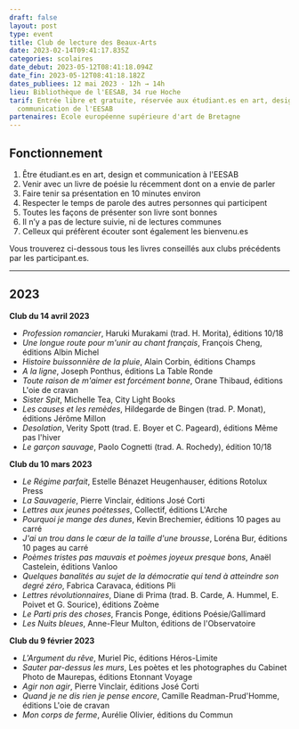 ```yaml
---
draft: false
layout: post
type: event
title: Club de lecture des Beaux-Arts
date: 2023-02-14T09:41:17.835Z
categories: scolaires
date_debut: 2023-05-12T08:41:18.094Z
date_fin: 2023-05-12T08:41:18.182Z
dates_publiees: 12 mai 2023 · 12h → 14h
lieu: Bibliothèque de l'EESAB, 34 rue Hoche
tarif: Entrée libre et gratuite, réservée aux étudiant.es en art, design et
  communication de l'EESAB
partenaires: Ecole européenne supérieure d'art de Bretagne
---
```

## Fonctionnement

1. Être étudiant.es en art, design et communication à l'EESAB
2. Venir avec un livre de poésie lu récemment dont on a envie de parler
3. Faire tenir sa présentation en 10 minutes environ
4. Respecter le temps de parole des autres personnes qui participent
5. Toutes les façons de présenter son livre sont bonnes
6. Il n’y a pas de lecture suivie, ni de lectures communes
7. Celleux qui préfèrent écouter sont également les bienvenu.es

Vous trouverez ci-dessous tous les livres conseillés aux clubs précédents par les participant.es.

- - -

## 2023



**Club du 14 avril 2023**

* *Profession romancier*, Haruki Murakami (trad. H. Morita), éditions 10/18
* *Une longue route pour m'unir au chant français*, François Cheng, éditions Albin Michel
* *Histoire buissonnière de la pluie*, Alain Corbin, éditions Champs
* *A la ligne*, Joseph Ponthus, éditions La Table Ronde
* *Toute raison de m'aimer est forcément bonne*, Orane Thibaud, éditions L'oie de cravan
* *Sister Spit*, Michelle Tea, City Light Books
* *Les causes et les remèdes*, Hildegarde de Bingen (trad. P. Monat), éditions Jérôme Millon
* *Desolation*, Verity Spott (trad. E. Boyer et C. Pageard), éditions Même pas l'hiver
* *Le garçon sauvage*, Paolo Cognetti (trad. A. Rochedy), édition 10/18



**Club du 10 mars 2023**

* *Le Régime parfait*, Estelle Bénazet Heugenhauser, éditions Rotolux Press
* *La Sauvagerie*, Pierre Vinclair, éditions José Corti
* *Lettres aux jeunes poétesses*, Collectif, éditions L'Arche
* *Pourquoi je mange des dunes*, Kevin Brechemier, éditions 10 pages au carré
* *J'ai un trou dans le cœur de la taille d'une brousse*, Loréna Bur, éditions 10 pages au carré
* *Poèmes tristes pas mauvais et poèmes joyeux presque bons*, Anaël Castelein, éditions Vanloo
* *Quelques banalités au sujet de la démocratie qui tend à atteindre son degré zéro*, Fabrica Caravaca, éditions Pli
* *Lettres révolutionnaires*, Diane di Prima (trad. B. Carde, A. Hummel, E. Poivet et G. Sourice), éditions Zoème
* *Le Parti pris des choses*, Francis Ponge, éditions Poésie/Gallimard
* *Les Nuits bleues*, Anne-Fleur Multon, éditions de l'Observatoire

**Club du 9 février 2023**

* *L'Argument du rêve*, Muriel Pic, éditions Héros-Limite
* *Sauter par-dessus les murs*, Les poètes et les photographes du Cabinet Photo de Maurepas, éditions Etonnant Voyage
* *Agir non agir*, Pierre Vinclair, éditions José Corti
* *Quand je ne dis rien je pense encore*, Camille Readman-Prud'Homme, éditions L'oie de cravan
* *Mon corps de ferme*, Aurélie Olivier, éditions du Commun